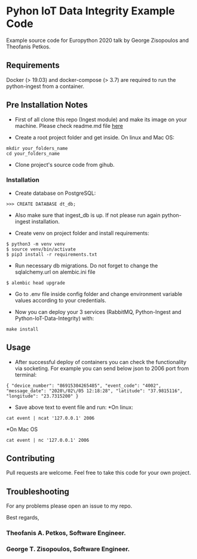 # Pyhon IoT Data Integrity Example Code
Example source code for Europython 2020 talk by George Zisopoulos and Theofanis Petkos.

## Requirements
Docker (> 19.03) and docker-compose (> 3.7) are required to run the python-ingest from a container.

## Pre Installation Notes
* First of all clone this repo (Ingest module) and make its image on your machine. Please check readme.md file [here](https://github.com/thepetk/python-ingest)

* Create a root project folder and get inside. On linux and Mac OS:
```
mkdir your_folders_name
cd your_folders_name
```
* Clone project's source code from gihub.

### Installation
* Create database on PostgreSQL:
```
>>> CREATE DATABASE dt_db;
```
* Also make sure that ingest_db is up. If not please run again python-ingest installation.

* Create venv on project folder and install requirements:
```
$ python3 -m venv venv
$ source venv/bin/activate
$ pip3 install -r requirements.txt
```
* Run necessary db migrations. Do not forget to change the sqlalchemy.url on alembic.ini file
```
$ alembic head upgrade
```
* Go to .env file inside config folder and change environment variable values according to your credentials.

* Now you can deploy your 3 services (RabbitMQ, Python-Ingest and Python-IoT-Data-Integrity) with:
```
make install
```

## Usage

* After successful deploy of containers you can check the functionality via socketing. For example you can send below json to 2006 port from terminal:
```
{ "device_number": "86915304265485", "event_code": "4002", "message_date": "2020\/02\/05 12:18:28", "latitude": "37.9815116", "longitude": "23.7315200" }
```
* Save above text to event file and run:
*On linux:
```
cat event | ncat '127.0.0.1' 2006
```
*On Mac OS 
```
cat event | nc '127.0.0.1' 2006
```

## Contributing

Pull requests are welcome. Feel free to take this code for your own project.

## Troubleshooting

For any problems please open an issue to my repo.

Best regards,
### Theofanis A. Petkos, Software Engineer.
### George T. Zisopoulos, Software Engineer.
